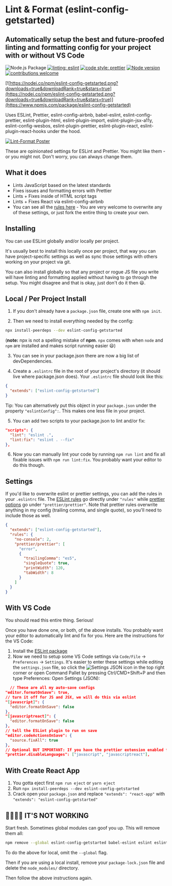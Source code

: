 # Lint & Format (eslint-config-getstarted)

## Automatically setup the best and future-proofed linting and formatting config for your project with or without VS Code

![Node.js Package](https://github.com/vivekrp/eslint-config-getstarted/workflows/Node.js%20Package/badge.svg?style=flat-square) [![linting: eslint](https://img.shields.io/badge/linting-eslint-%238081f3)](https://github.com/eslint/eslint)
[![code style: prettier](https://img.shields.io/badge/code_style-prettier-ff69b4.svg)](https://github.com/prettier/prettier) [![Node version](https://img.shields.io/node/v/eslint-config-getstarted.svg?style=flat)](http://nodejs.org/download/) [![contributions welcome](https://img.shields.io/badge/contributions-welcome-brightgreen.svg?style=flat)](https://github.com/vivekrp/eslint-config-getstarted/issues)

[![https://nodei.co/npm/eslint-config-getstarted.png?downloads=true&downloadRank=true&stars=true](https://nodei.co/npm/eslint-config-getstarted.png?downloads=true&downloadRank=true&stars=true)](https://www.npmjs.com/package/eslint-config-getstarted)

Uses ESLint, Prettier, eslint-config-airbnb, babel-eslint, eslint-config-prettier, eslint-plugin-html, eslint-plugin-import, eslint-plugin-jsx-a11y, eslint-config-wesbos, eslint-plugin-prettier, eslint-plugin-react, eslint-plugin-react-hooks under the hood.

[![Lint-Format Poster](https://repository-images.githubusercontent.com/291339752/35966f00-ea61-11ea-8e02-52f0177aa178)](https://github.com/vivekrp/eslint-config-getstarted)

These are opinionated settings for ESLint and Prettier. You might like them - or you might not. Don't worry, you can always change them.

## What it does

- Lints JavaScript based on the latest standards
- Fixes issues and formatting errors with Prettier
- Lints + Fixes inside of HTML script tags
- Lints + Fixes React via eslint-config-airbnb
- You can see all the [rules here](https://github.com/vivekrp/eslint-config-getstarted/blob/master/.eslintrc.js) - You are very welcome to overwrite any of these settings, or just fork the entire thing to create your own.

## Installing

You can use ESLint globally and/or locally per project.

It's usually best to install this locally once per project, that way you can have project-specific settings as well as sync those settings with others working on your project via git.

You can also install globally so that any project or rogue JS file you write will have linting and formatting applied without having to go through the setup. You might disagree and that is okay, just don't do it then 😃.

## Local / Per Project Install

1. If you don't already have a `package.json` file, create one with `npm init`.

2. Then we need to install everything needed by the config:

```bash
npx install-peerdeps --dev eslint-config-getstarted
```

(**note:** npx is not a spelling mistake of **npm**. `npx` comes with when `node` and `npm` are installed and makes script running easier 😃)

3. You can see in your package.json there are now a big list of devDependencies.

4. Create a `.eslintrc` file in the root of your project's directory (it should live where package.json does). Your `.eslintrc` file should look like this:

```json
{
  "extends": ["eslint-config-getstarted"]
}
```

Tip: You can alternatively put this object in your `package.json` under the property `"eslintConfig":`. This makes one less file in your project.

5. You can add two scripts to your package.json to lint and/or fix:

```json
"scripts": {
  "lint": "eslint .",
  "lint:fix": "eslint . --fix"
},
```

6. Now you can manually lint your code by running `npm run lint` and fix all fixable issues with `npm run lint:fix`. You probably want your editor to do this though.

## Settings

If you'd like to overwrite eslint or prettier settings, you can add the rules in your `.eslintrc` file. The [ESLint rules](https://eslint.org/docs/rules/) go directly under `"rules"` while [prettier options](https://prettier.io/docs/en/options.html) go under `"prettier/prettier"`. Note that prettier rules overwrite anything in my config (trailing comma, and single quote), so you'll need to include those as well.

```json
{
  "extends": ["eslint-config-getstarted"],
  "rules": {
    "no-console": 2,
    "prettier/prettier": [
      "error",
      {
        "trailingComma": "es5",
        "singleQuote": true,
        "printWidth": 120,
        "tabWidth": 8
      }
    ]
  }
}
```

## With VS Code

You should read this entire thing. Serious!

Once you have done one, or both, of the above installs. You probably want your editor to automatically lint and fix for you. Here are the instructions for the VS Code:

1. Install the [ESLint package](https://marketplace.visualstudio.com/items?itemName=dbaeumer.vscode-eslint)
2. Now we need to setup some VS Code settings via `Code/File` → `Preferences` → `Settings`. It's easier to enter these settings while editing the `settings.json` file, so click the ![Settings JSON](https://user-images.githubusercontent.com/13339456/79318309-17433300-7f07-11ea-9459-b27ee8dcf46c.png) icon in the top right corner or open Command Pallet by pressing Ctrl/CMD+Shift+P and then type Preferences: Open Settings (JSON):

```json
  // These are all my auto-save configs
"editor.formatOnSave": true,
// turn it off for JS and JSX, we will do this via eslint
"[javascript]": {
  "editor.formatOnSave": false
},
"[javascriptreact]": {
  "editor.formatOnSave": false
},
// tell the ESLint plugin to run on save
"editor.codeActionsOnSave": {
  "source.fixAll": true
},
// Optional BUT IMPORTANT: If you have the prettier extension enabled for other languages like CSS and HTML, turn it off for JS since we are doing it through Eslint already
"prettier.disableLanguages": ["javascript", "javascriptreact"],
```

## With Create React App

1. You gotta eject first `npm run eject` or `yarn eject`
1. Run `npx install-peerdeps --dev eslint-config-getstarted`
1. Crack open your `package.json` and replace `"extends": "react-app"` with `"extends": "eslint-config-getstarted"`

## 🤬🤬🤬🤬 IT'S NOT WORKING

Start fresh. Sometimes global modules can goof you up. This will remove them all:

```bash
npm remove --global eslint-config-getstarted babel-eslint eslint eslint-config-prettier eslint-config-airbnb eslint-plugin-html eslint-plugin-prettier eslint-plugin-import eslint-config-wesbos lint-format eslint-plugin-jsx-a11y eslint-plugin-react prettier eslint-plugin-react-hooks
```

To do the above for local, omit the `--global` flag.

Then if you are using a local install, remove your `package-lock.json` file and delete the `node_modules/` directory.

Then follow the above instructions again.
